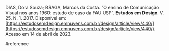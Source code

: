 DIAS, Dora Souza; BRAGA, Marcos da Costa. “O ensino de Comunicação Visual nos anos 1960: estudo de caso da FAU USP”. **Estudos em Design**. V. 25. N. 1. 2017. Disponível em: [https://estudosemdesign.emnuvens.com.br/design/article/view/440/](https://estudosemdesign.emnuvens.com.br/design/article/view/440/). Acesso em 14 de abril de 2023.

#reference